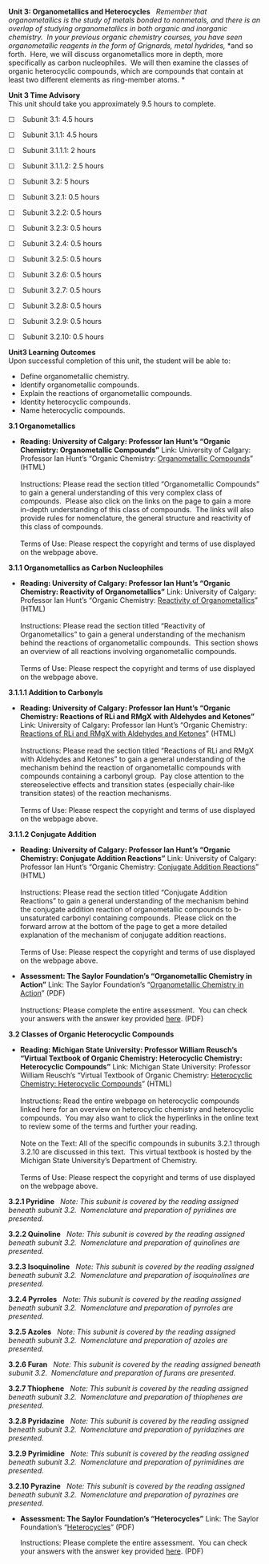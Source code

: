 **Unit 3: Organometallics and Heterocycles** <span id="3"></span> 
*Remember that organometallics is the study of metals bonded to
nonmetals, and there is an overlap of studying organometallics in both
organic and inorganic chemistry.  In* *your previous organic chemistry*
*courses, you have seen organometallic reagents in the form of
Grignards, metal hydrides,* *and so forth.  Here, we will discuss
organometallics more in depth, more specifically as carbon
nucleophiles.  We will then examine the classes of organic heterocyclic
compounds, which are compounds that contain at least two different
elements as ring-member atoms. *

**Unit 3 Time Advisory**  
This unit should take you approximately 9.5 hours to complete.  
  
 ☐    Subunit 3.1: 4.5 hours
  
 ☐    Subunit 3.1.1: 4.5 hours

☐    Subunit 3.1.1.1: 2 hours  
  
 ☐    Subunit 3.1.1.2: 2.5 hours

☐    Subunit 3.2: 5 hours
  
 ☐    Subunit 3.2.1: 0.5 hours  
  
 ☐    Subunit 3.2.2: 0.5 hours  
  
 ☐    Subunit 3.2.3: 0.5 hours  
  
 ☐    Subunit 3.2.4: 0.5 hours  
  
 ☐    Subunit 3.2.5: 0.5 hours  
  
 ☐    Subunit 3.2.6: 0.5 hours  
  
 ☐    Subunit 3.2.7: 0.5 hours  
  
 ☐    Subunit 3.2.8: 0.5 hours  
  
 ☐    Subunit 3.2.9: 0.5 hours  
  
 ☐    Subunit 3.2.10: 0.5 hours

**Unit3 Learning Outcomes**  
Upon successful completion of this unit, the student will be able to:  
  
-   Define organometallic chemistry.
-   Identify organometallic compounds.
-   Explain the reactions of organometallic compounds.
-   Identity heterocyclic compounds.
-   Name heterocyclic compounds.

**3.1 Organometallics** <span id="3.1"></span> 
-   **Reading: University of Calgary: Professor Ian Hunt’s “Organic
    Chemistry: Organometallic Compounds”**
    Link: University of Calgary: Professor Ian Hunt’s “Organic
    Chemistry: [Organometallic
    Compounds](http://www.chem.ucalgary.ca/courses/350/Carey5th/Ch14/ch14-0.html)”
    (HTML)  
        
     Instructions: Please read the section titled “Organometallic
    Compounds” to gain a general understanding of this very complex
    class of compounds.  Please also click on the links on the page to
    gain a more in-depth understanding of this class of compounds.  The
    links will also provide rules for nomenclature, the general
    structure and reactivity of this class of compounds.  
        
     Terms of Use: Please respect the copyright and terms of use
    displayed on the webpage above.

**3.1.1 Organometallics as Carbon Nucleophiles** <span
id="3.1.1"></span> 
-   **Reading: University of Calgary: Professor Ian Hunt’s “Organic
    Chemistry: Reactivity of Organometallics”**
    Link: University of Calgary: Professor Ian Hunt’s “Organic
    Chemistry: [Reactivity of
    Organometallics](http://www.chem.ucalgary.ca/courses/351/Carey5th/Ch14/ch14-3.html)”
    (HTML)  
        
     Instructions: Please read the section titled “Reactivity of
    Organometallics” to gain a general understanding of the mechanism
    behind the reactions of organometallic compounds.  This section
    shows an overview of all reactions involving organometallic
    compounds.  
        
     Terms of Use: Please respect the copyright and terms of use
    displayed on the webpage above.

**3.1.1.1 Addition to Carbonyls** <span id="3.1.1.1"></span> 
-   **Reading: University of Calgary: Professor Ian Hunt’s “Organic
    Chemistry: Reactions of RLi and RMgX with Aldehydes and Ketones”**
    Link: University of Calgary: Professor Ian Hunt’s “Organic
    Chemistry: [Reactions of RLi and RMgX with Aldehydes and
    Ketones](http://www.chem.ucalgary.ca/courses/350/Carey5th/Ch17/ch17-3-2-2.html)”
    (HTML)  
        
     Instructions: Please read the section titled “Reactions of RLi and
    RMgX with Aldehydes and Ketones” to gain a general understanding of
    the mechanism behind the reaction of organometallic compounds with
    compounds containing a carbonyl group.  Pay close attention to the
    stereoselective effects and transition states (especially chair-like
    transition states) of the reaction mechanisms.             
        
     Terms of Use: Please respect the copyright and terms of use
    displayed on the webpage above.

**3.1.1.2 Conjugate Addition** <span id="3.1.1.2"></span> 
-   **Reading: University of Calgary: Professor Ian Hunt’s “Organic
    Chemistry: Conjugate Addition Reactions”**
    Link: University of Calgary: Professor Ian Hunt’s “Organic
    Chemistry: [Conjugate Addition
    Reactions](http://www.chem.ucalgary.ca/courses/350/Carey5th/Ch18/ch18-4-1.html)”
    (HTML)  
        
     Instructions: Please read the section titled “Conjugate Addition
    Reactions” to gain a general understanding of the mechanism behind
    the conjugate addition reaction of organometallic compounds to
    b-unsaturated carbonyl containing compounds.  Please click on the
    forward arrow at the bottom of the page to get a more detailed
    explanation of the mechanism of conjugate addition reactions.  
        
     Terms of Use: Please respect the copyright and terms of use
    displayed on the webpage above.

-   **Assessment: The Saylor Foundation’s “Organometallic Chemistry in
    Action”**
    Link: The Saylor Foundation’s “[Organometallic Chemistry in
    Action](https://resources.saylor.org/wwwresources/archived/site/wp-content/uploads/2012/02/CHEM201-3.1-Organometallic-Chemistry-in-Action-FINAL.doc.pdf)”
    (PDF)  
        
     Instructions: Please complete the entire assessment.  You can check
    your answers with the answer key provided
    [here](https://resources.saylor.org/wwwresources/archived/site/wp-content/uploads/2012/02/CHEM201-3.2-Heterocycles-Answer-Key-FINAL.doc.pdf). (PDF)

**3.2 Classes of Organic Heterocyclic Compounds** <span
id="3.2"></span> 
-   **Reading: Michigan State University: Professor William Reusch’s
    “Virtual Textbook of Organic Chemistry: Heterocyclic Chemistry:
    Heterocyclic Compounds”**
    Link: Michigan State University: Professor William Reusch’s “Virtual
    Textbook of Organic Chemistry: [Heterocyclic Chemistry: Heterocyclic
    Compounds](http://www2.chemistry.msu.edu/faculty/reusch/VirtTxtJml/heterocy.htm#top1)”
    (HTML)  
        
     Instructions: Read the entire webpage on heterocyclic compounds
    linked here for an overview on heterocyclic chemistry and
    heterocyclic compounds.  You may also want to click the hyperlinks
    in the online text to review some of the terms and further your
    reading.  
        
     Note on the Text: All of the specific compounds in subunits 3.2.1
    through 3.2.10 are discussed in this text.  This virtual textbook is
    hosted by the Michigan State University’s Department of Chemistry.  
        
     Terms of Use: Please respect the copyright and terms of use
    displayed on the webpage above.

**3.2.1 Pyridine** <span id="3.2.1"></span> 
*Note: This subunit is covered by the reading assigned beneath subunit*
*3.2.  Nomenclature and preparation of pyridines are presented.*

**3.2.2 Quinoline** <span id="3.2.2"></span> 
*Note: This subunit is covered by the reading assigned beneath subunit*
*3.2.  Nomenclature and preparation of quinolines are presented.*

**3.2.3 Isoquinoline** <span id="3.2.3"></span> 
*Note: This subunit is covered by the reading assigned beneath subunit*
*3.2.  Nomenclature and preparation of isoquinolines are presented.*

**3.2.4 Pyrroles** <span id="3.2.4"></span> 
*Note: This subunit is covered by the reading assigned beneath subunit*
*3.2.  Nomenclature and preparation of pyrroles are presented.*

**3.2.5 Azoles** <span id="3.2.5"></span> 
*Note: This subunit is covered by the reading assigned beneath subunit*
*3.2.  Nomenclature and preparation of azoles are presented.*

**3.2.6 Furan** <span id="3.2.6"></span> 
*Note: This subunit is covered by the reading assigned beneath subunit*
*3.2.  Nomenclature and preparation of furans are presented.*

**3.2.7 Thiophene** <span id="3.2.7"></span> 
*Note: This subunit is covered by the reading assigned beneath subunit*
*3.2.  Nomenclature and preparation of thiophenes are presented.*

**3.2.8 Pyridazine** <span id="3.2.8"></span> 
*Note: This subunit is covered by the reading assigned beneath subunit*
*3.2.  Nomenclature and preparation of pyridazines are presented.*

**3.2.9 Pyrimidine** <span id="3.2.9"></span> 
*Note: This subunit is covered by the reading assigned beneath subunit*
*3.2.  Nomenclature and preparation of pyrimidines are presented.*

**3.2.10 Pyrazine** <span id="3.2.10"></span> 
*Note: This subunit is covered by the reading assigned beneath subunit*
*3.2.  Nomenclature and preparation of pyrazines are presented.*

-   **Assessment: The Saylor Foundation’s “Heterocycles”**
    Link: The Saylor Foundation’s
    “[Heterocycles](https://resources.saylor.org/wwwresources/archived/site/wp-content/uploads/2012/02/CHEM201-3.2-Heterocycles-FINAL.pdf)”
    (PDF)  
      
     Instructions: Please complete the entire assessment.  You can check
    your answers with the answer key provided
    [here](https://resources.saylor.org/wwwresources/archived/site/wp-content/uploads/2012/02/CHEM201-3.2-Heterocycles-Answer-Key-FINAL.doc.pdf). (PDF)


